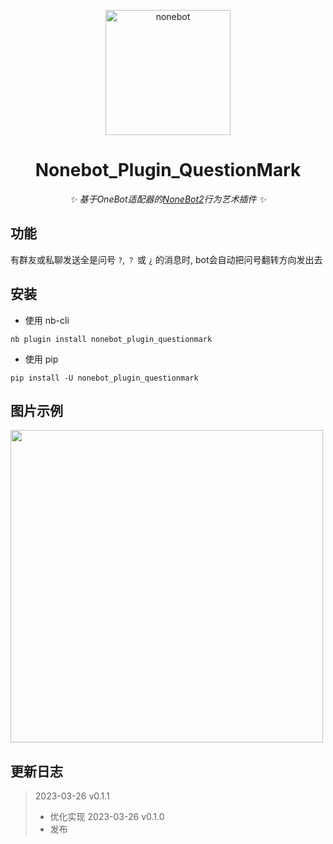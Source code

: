 <p align="center">
  <a href="https://v2.nonebot.dev/"><img src="https://v2.nonebot.dev/logo.png" width="200" height="200" alt="nonebot"></a>
</p>

<div align="center">
  
# Nonebot_Plugin_QuestionMark
  
_✨ 基于OneBot适配器的[NoneBot2](https://v2.nonebot.dev/)行为艺术插件 ✨_
  
</div>

## 功能

有群友或私聊发送全是问号 `?`, `？` 或 `¿` 的消息时, bot会自动把问号翻转方向发出去

## 安装

- 使用 nb-cli

```
nb plugin install nonebot_plugin_questionmark
```

- 使用 pip

```
pip install -U nonebot_plugin_questionmark
```

## 图片示例

<div align="left">
  <img src="https://user-images.githubusercontent.com/52584526/227783077-b490dad2-5e1a-42eb-b455-53f381934497.png" width="500" />
</div>

## 更新日志
> 2023-03-26 v0.1.1
> - 优化实现
> 2023-03-26 v0.1.0
> - 发布
